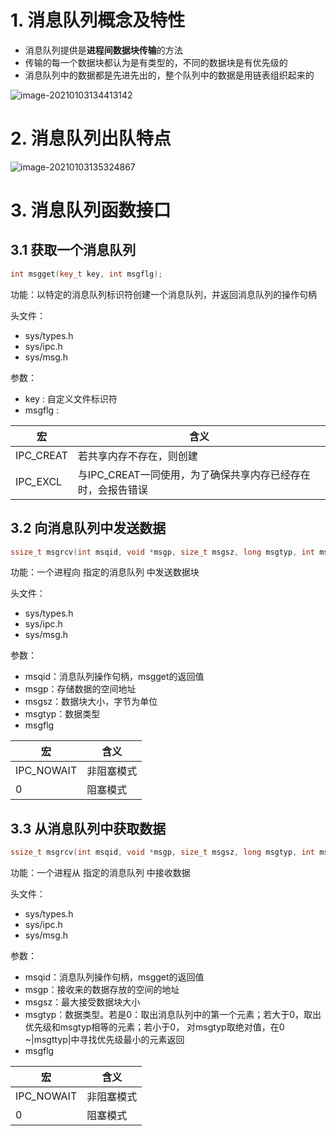 # 1. 消息队列概念及特性

* 消息队列提供是**进程间数据块传输**的方法
* 传输的每一个数据块都认为是有类型的，不同的数据块是有优先级的
* 消息队列中的数据都是先进先出的，整个队列中的数据是用链表组织起来的

![image-20210103134413142](C:\Users\1111\AppData\Roaming\Typora\typora-user-images\image-20210103134413142.png)

# 2. 消息队列出队特点

![image-20210103135324867](C:\Users\1111\AppData\Roaming\Typora\typora-user-images\image-20210103135324867.png)

# 3. 消息队列函数接口

## 3.1 获取一个消息队列

```cpp
int msgget(key_t key, int msgflg);
```

功能：以特定的消息队列标识符创建一个消息队列，并返回消息队列的操作句柄

头文件：

* sys/types.h
* sys/ipc.h
* sys/msg.h

参数：

* key : 自定义文件标识符
* msgflg : 

| 宏        | 含义                                                        |
| --------- | ----------------------------------------------------------- |
| IPC_CREAT | 若共享内存不存在，则创建                                    |
| IPC_EXCL  | 与IPC_CREAT一同使用，为了确保共享内存已经存在时，会报告错误 |



## 3.2 向消息队列中发送数据

```cpp
ssize_t msgrcv(int msqid, void *msgp, size_t msgsz, long msgtyp, int msgflg);
```

功能：一个进程向 指定的消息队列 中发送数据块

头文件：

* sys/types.h
* sys/ipc.h
* sys/msg.h

参数：

* msqid：消息队列操作句柄，msgget的返回值
* msgp：存储数据的空间地址
* msgsz：数据块大小，字节为单位
* msgtyp：数据类型
* msgflg 

| 宏         | 含义       |
| ---------- | ---------- |
| IPC_NOWAIT | 非阻塞模式 |
| 0          | 阻塞模式   |



## 3.3 从消息队列中获取数据

```cpp
ssize_t msgrcv(int msqid, void *msgp, size_t msgsz, long msgtyp, int msgflg);
```

功能：一个进程从 指定的消息队列 中接收数据

头文件：

* sys/types.h
* sys/ipc.h
* sys/msg.h

参数：

* msqid：消息队列操作句柄，msgget的返回值
* msgp：接收来的数据存放的空间的地址
* msgsz：最大接受数据块大小
* msgtyp：数据类型。若是0：取出消息队列中的第一个元素；若大于0，取出优先级和msgtyp相等的元素；若小于0， 对msgtyp取绝对值，在0 ~|msgttyp|中寻找优先级最小的元素返回
* msgflg 

| 宏         | 含义       |
| ---------- | ---------- |
| IPC_NOWAIT | 非阻塞模式 |
| 0          | 阻塞模式   |

